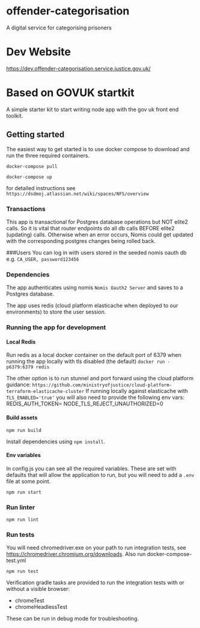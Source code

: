 # offender-categorisation
A digital service for categorising prisoners

# Dev Website
https://dev.offender-categorisation.service.justice.gov.uk/

# Based on GOVUK startkit

A simple starter kit to start writing node app with the gov uk front end toolkit.


## Getting started
The easiest way to get started is to use docker compose to download and run the three required containers.

`docker-compose pull`

`docker-compose up`

for detailed instructions see `https://dsdmoj.atlassian.net/wiki/spaces/NFS/overview`

### Transactions
This app is transactional for Postgres database operations but NOT elite2 calls. So it is vital that router endpoints do all db calls BEFORE elite2 (updating) calls.
Otherwise when an error occurs, Nomis could get updated with the corresponding postgres changes being rolled back.

###Users
You can log in with users stored in the seeded nomis oauth db e.g. `CA_USER, password123456`

### Dependencies
The app authenticates using nomis `Nomis Oauth2 Server` and saves to a Postgres database.

The app uses redis (cloud platform elasticache when deployed to our environments) to store the user session.

### Running the app for development

#### Local Redis
Run redis as a local docker container on the default port of 6379 when running the app locally with tls disabled (the default)
`docker run -p6379:6379 redis`

The other option is to run stunnel and port forward using the cloud platform guidance:
`https://github.com/ministryofjustice/cloud-platform-terraform-elasticache-cluster`
If running locally against elasticache with `TLS_ENABLED='true'` you will also need to provide the following env vars:
REDIS_AUTH_TOKEN=<from the namespace secret>
NODE_TLS_REJECT_UNAUTHORIZED=0

#### Build assets
`npm run build`

Install dependencies using `npm install`.

#### Env variables
In config.js you can see all the required variables. These are set with defaults that will allow the application to run, but you will need to add a `.env` file at some point.


`npm run start`


### Run linter

`npm run lint`

### Run tests

You will need chromedriver.exe on your path to run integration tests, see https://chromedriver.chromium.org/downloads.
Also run docker-compose-test.yml

`npm run test`

Verification gradle tasks are provided to run the integration tests with or without a visible browser:
- chromeTest
- chromeHeadlessTest

These can be run in debug mode for troubleshooting.
